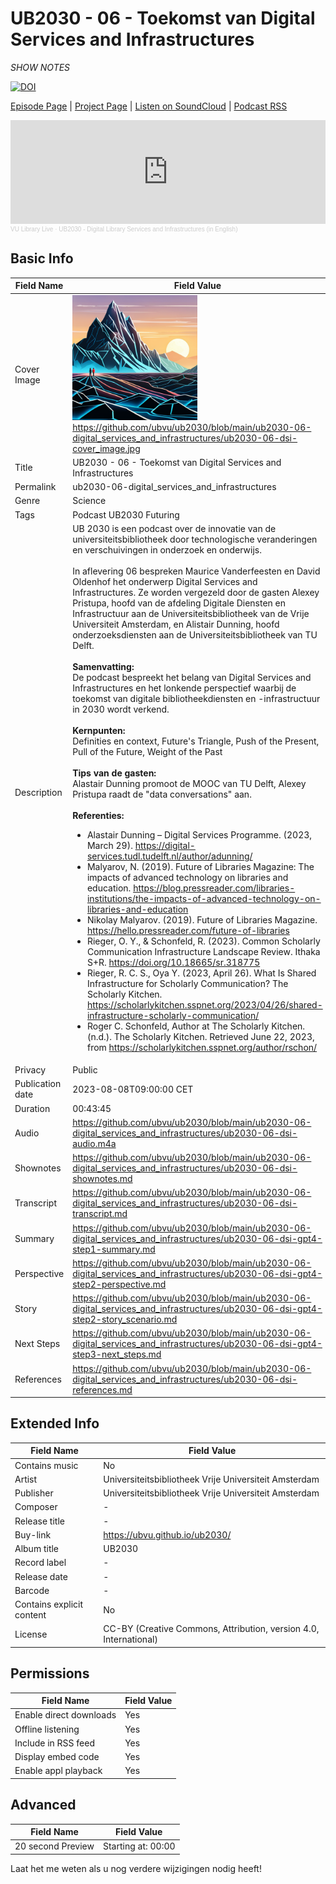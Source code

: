 # UB2030 - 06 - Toekomst van Digital Services and Infrastructures
*SHOW NOTES*

[![DOI](https://zenodo.org/badge/679753673.svg)](https://zenodo.org/doi/10.5281/zenodo.10666049)

[Episode Page](https://ubvu.github.io/ub2030/ub2030-06-digital_services_and_infrastructures) | [Project Page](https://ubvu.github.io/ub2030/) | [Listen on SoundCloud](https://soundcloud.com/vu-library-live/sets/ub2030-the-future-of-research-libraries) | [Podcast RSS](https://feeds.soundcloud.com/users/soundcloud:users:527805591/sounds.rss)

<iframe width="100%" height="166" scrolling="no" frameborder="no" allow="autoplay" src="https://w.soundcloud.com/player/?url=https%3A//api.soundcloud.com/tracks/1667591232&color=%230077b3&auto_play=false&hide_related=false&show_comments=true&show_user=true&show_reposts=false&show_teaser=true"></iframe><div style="font-size: 10px; color: #cccccc;line-break: anywhere;word-break: normal;overflow: hidden;white-space: nowrap;text-overflow: ellipsis; font-family: Interstate,Lucida Grande,Lucida Sans Unicode,Lucida Sans,Garuda,Verdana,Tahoma,sans-serif;font-weight: 100;"><a href="https://soundcloud.com/vu-library-live" title="VU Library Live" target="_blank" style="color: #cccccc; text-decoration: none;">VU Library Live</a> · <a href="https://soundcloud.com/vu-library-live/ub2030-digital_library_services" title="UB2030 - Digital Library Services and Infrastructures (in English)" target="_blank" style="color: #cccccc; text-decoration: none;">UB2030 - Digital Library Services and Infrastructures (in English)</a></div>

## Basic Info

Field Name       | Field Value    
---|---
Cover Image      |  <img src="ub2030-06-dsi-cover_image.png" alt="cover image" style="width:200px;height:auto;"> <br/> <https://github.com/ubvu/ub2030/blob/main/ub2030-06-digital_services_and_infrastructures/ub2030-06-dsi-cover_image.jpg>
Title            | UB2030 - 06 - Toekomst van Digital Services and Infrastructures
Permalink        | ub2030-06-digital_services_and_infrastructures
Genre            | Science
Tags             | Podcast UB2030 Futuring
Description      | UB 2030 is een podcast over de innovatie van de universiteitsbibliotheek door technologische veranderingen en verschuivingen in onderzoek en onderwijs. <br/><br/>  In aflevering 06 bespreken Maurice Vanderfeesten en David Oldenhof het onderwerp Digital Services and Infrastructures. Ze worden vergezeld door de gasten  Alexey Pristupa, hoofd van de afdeling Digitale Diensten en Infrastructuur aan de Universiteitsbibliotheek van de Vrije Universiteit Amsterdam, en Alistair Dunning, hoofd onderzoeksdiensten aan de Universiteitsbibliotheek van TU Delft.  <br/><br/>  **Samenvatting:**<br/>  De podcast bespreekt het belang van Digital Services and Infrastructures en het lonkende perspectief waarbij de toekomst van digitale bibliotheekdiensten en -infrastructuur in 2030 wordt verkend. <br/><br/> **Kernpunten:**<br/> Definities en context, Future's Triangle, Push of the Present, Pull of the Future, Weight of the Past <br/><br/>  **Tips van de gasten:**<br/>  Alastair Dunning promoot de MOOC van TU Delft, Alexey Pristupa raadt de "data conversations" aan. <br/><br/>  **Referenties:**<br/> <ul> <li>Alastair Dunning – Digital Services Programme. (2023, March 29). <a href="https://digital-services.tudl.tudelft.nl/author/adunning/">https://digital-services.tudl.tudelft.nl/author/adunning/</a></li><li>Malyarov, N. (2019). Future of Libraries Magazine: The impacts of advanced technology on libraries and education. <a href="https://blog.pressreader.com/libraries-institutions/the-impacts-of-advanced-technology-on-libraries-and-education">https://blog.pressreader.com/libraries-institutions/the-impacts-of-advanced-technology-on-libraries-and-education</a></li><li>Nikolay Malyarov. (2019). Future of Libraries Magazine. <a href="https://hello.pressreader.com/future-of-libraries">https://hello.pressreader.com/future-of-libraries</a></li><li>Rieger, O. Y., &amp; Schonfeld, R. (2023). Common Scholarly Communication Infrastructure Landscape Review. Ithaka S+R. <a href="https://doi.org/10.18665/sr.318775">https://doi.org/10.18665/sr.318775</a></li><li>Rieger, R. C. S., Oya Y. (2023, April 26). What Is Shared Infrastructure for Scholarly Communication? The Scholarly Kitchen. <a href="https://scholarlykitchen.sspnet.org/2023/04/26/shared-infrastructure-scholarly-communication/">https://scholarlykitchen.sspnet.org/2023/04/26/shared-infrastructure-scholarly-communication/</a></li><li>Roger C. Schonfeld, Author at The Scholarly Kitchen. (n.d.). The Scholarly Kitchen. Retrieved June 22, 2023, from <a href="https://scholarlykitchen.sspnet.org/author/rschon/">https://scholarlykitchen.sspnet.org/author/rschon/</a></li></ul>
Privacy          | Public
Publication date | 2023-08-08T09:00:00 CET
Duration         | 00:43:45
Audio            | <https://github.com/ubvu/ub2030/blob/main/ub2030-06-digital_services_and_infrastructures/ub2030-06-dsi-audio.m4a>
Shownotes        | <https://github.com/ubvu/ub2030/blob/main/ub2030-06-digital_services_and_infrastructures/ub2030-06-dsi-shownotes.md>
Transcript       | <https://github.com/ubvu/ub2030/blob/main/ub2030-06-digital_services_and_infrastructures/ub2030-06-dsi-transcript.md>
Summary          | <https://github.com/ubvu/ub2030/blob/main/ub2030-06-digital_services_and_infrastructures/ub2030-06-dsi-gpt4-step1-summary.md>
Perspective      | <https://github.com/ubvu/ub2030/blob/main/ub2030-06-digital_services_and_infrastructures/ub2030-06-dsi-gpt4-step2-perspective.md>
Story            | <https://github.com/ubvu/ub2030/blob/main/ub2030-06-digital_services_and_infrastructures/ub2030-06-dsi-gpt4-step2-story_scenario.md>
Next Steps       | <https://github.com/ubvu/ub2030/blob/main/ub2030-06-digital_services_and_infrastructures/ub2030-06-dsi-gpt4-step3-next_steps.md>
References       | <https://github.com/ubvu/ub2030/blob/main/ub2030-06-digital_services_and_infrastructures/ub2030-06-dsi-references.md>


## Extended Info

Field Name                 | Field Value 
-------------------------- | -------------------------------------------------------------------
Contains music             | No
Artist                     | Universiteitsbibliotheek Vrije Universiteit Amsterdam
Publisher                  | Universiteitsbibliotheek Vrije Universiteit Amsterdam
Composer                   | \-
Release title              | \-
Buy-link                   | <https://ubvu.github.io/ub2030/>
Album title                | UB2030
Record label               | \-
Release date               | \-
Barcode                    | \-
Contains explicit content  | No
License                    | CC-BY (Creative Commons, Attribution, version 4.0, International)

## Permissions

Field Name               | Field Value
-------------------------| -------------
Enable direct downloads  | Yes
Offline listening       | Yes
Include in RSS feed     | Yes
Display embed code      | Yes
Enable appl playback    | Yes
                           

## Advanced

Field Name         | Field Value
-------------------| --------------------
20 second Preview  | Starting at: 00:00

Laat het me weten als u nog verdere wijzigingen nodig heeft!